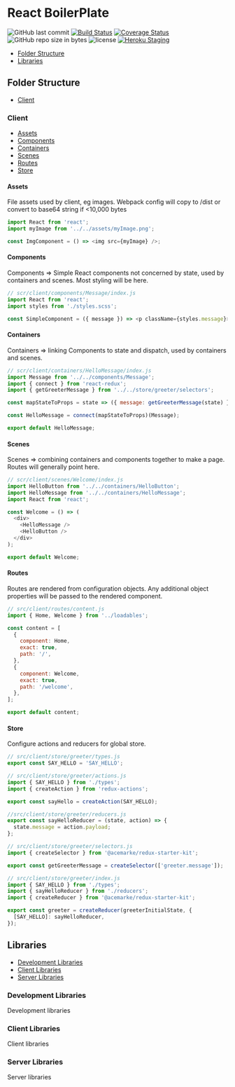 # React BoilerPlate

![GitHub last commit](https://img.shields.io/github/last-commit/google/skia.svg)
[![Build Status](https://img.shields.io/travis/rabidpug/react-bp.svg?style=flat-square)](https://travis-ci.org/rabidpug/react-bp)
[![Coverage Status](https://img.shields.io/coveralls/rabidpug/react-bp.svg?style=flat-square)](https://coveralls.io/github/rabidpug/react-bp?branch=master)
![GitHub repo size in bytes](https://img.shields.io/github/repo-size/badges/shields.svg)
![license](https://img.shields.io/github/license/mashape/apistatus.svg)
[![Heroku Staging](https://heroku-badge.herokuapp.com/?app=react-bp-staging)](https://react-bp-staging.herokuapp.com/)

* [Folder Structure](#folder-structure)
* [Libraries](#libraries)

## Folder Structure

* [Client](#client)

### Client

* [Assets](#assets)
* [Components](#components)
* [Containers](#containers)
* [Scenes](#scenes)
* [Routes](#routes)
* [Store](#store)

#### Assets

File assets used by client, eg images. Webpack config will copy to /dist or convert to base64 string if <10,000 bytes

```javascript
import React from 'react';
import myImage from '../../assets/myImage.png';

const ImgComponent = () => <img src={myImage} />;
```

#### Components

Components => Simple React components not concerned by state, used by containers and scenes. Most styling will be here.

```javascript
// scr/client/components/Message/index.js
import React from 'react';
import styles from './styles.scss';

const SimpleComponent = ({ message }) => <p className={styles.message}>{message}</p>;
```

#### Containers

Containers => linking Components to state and dispatch, used by containers and scenes.

```javascript
// scr/client/containers/HelloMessage/index.js
import Message from '../../components/Message';
import { connect } from 'react-redux';
import { getGreeterMessage } from '../../store/greeter/selectors';

const mapStateToProps = state => ({ message: getGreeterMessage(state) });

const HelloMessage = connect(mapStateToProps)(Message);

export default HelloMessage;
```

#### Scenes

Scenes => combining containers and components together to make a page. Routes will generally point here.

```javascript
// scr/client/scenes/Welcome/index.js
import HelloButton from '../../containers/HelloButton';
import HelloMessage from '../../containers/HelloMessage';
import React from 'react';

const Welcome = () => (
  <div>
    <HelloMessage />
    <HelloButton />
  </div>
);

export default Welcome;
```

#### Routes

Routes are rendered from configuration objects. Any additional object properties will be passed to the rendered component.

```javascript
// src/client/routes/content.js
import { Home, Welcome } from '../loadables';

const content = [
  {
    component: Home,
    exact: true,
    path: '/',
  },
  {
    component: Welcome,
    exact: true,
    path: '/welcome',
  },
];

export default content;
```

#### Store

Configure actions and reducers for global store.

```javascript
// src/client/store/greeter/types.js
export const SAY_HELLO = 'SAY_HELLO';

// src/client/store/greeter/actions.js
import { SAY_HELLO } from './types';
import { createAction } from 'redux-actions';

export const sayHello = createAction(SAY_HELLO);

//src/client/store/greeter/reducers.js
export const sayHelloReducer = (state, action) => {
  state.message = action.payload;
};

// src/client/store/greeter/selectors.js
import { createSelector } from '@acemarke/redux-starter-kit';

export const getGreeterMessage = createSelector(['greeter.message']);

// src/client/store/greeter/index.js
import { SAY_HELLO } from './types';
import { sayHelloReducer } from './reducers';
import { createReducer } from '@acemarke/redux-starter-kit';

export const greeter = createReducer(greeterInitialState, {
  [SAY_HELLO]: sayHelloReducer,
});
```

## Libraries

* [Development Libraries](#development-libraries)
* [Client Libraries](#client-libraries)
* [Server Libraries](#server-libraries)

### Development Libraries

Development libraries

### Client Libraries

Client libraries

### Server Libraries

Server libraries
